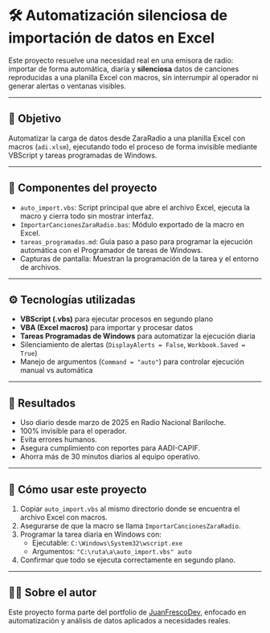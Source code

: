 # 🛠 Automatización silenciosa de importación de datos en Excel

Este proyecto resuelve una necesidad real en una emisora de radio: importar de forma automática, diaria y **silenciosa** datos de canciones reproducidas a una planilla Excel con macros, sin interrumpir al operador ni generar alertas o ventanas visibles.

---

## 🎯 Objetivo

Automatizar la carga de datos desde ZaraRadio a una planilla Excel con macros (`adi.xlsm`), ejecutando todo el proceso de forma invisible mediante VBScript y tareas programadas de Windows.

---

## 🧩 Componentes del proyecto

- `auto_import.vbs`: Script principal que abre el archivo Excel, ejecuta la macro y cierra todo sin mostrar interfaz.
- `ImportarCancionesZaraRadio.bas`: Módulo exportado de la macro en Excel.
- `tareas_programadas.md`: Guía paso a paso para programar la ejecución automática con el Programador de tareas de Windows.
- Capturas de pantalla: Muestran la programación de la tarea y el entorno de archivos.

---

## ⚙️ Tecnologías utilizadas

- **VBScript (.vbs)** para ejecutar procesos en segundo plano
- **VBA (Excel macros)** para importar y procesar datos
- **Tareas Programadas de Windows** para automatizar la ejecución diaria
- Silenciamiento de alertas (`DisplayAlerts = False`, `Workbook.Saved = True`)
- Manejo de argumentos (`Command = "auto"`) para controlar ejecución manual vs automática

---

## 📌 Resultados

- Uso diario desde marzo de 2025 en Radio Nacional Bariloche.
- 100% invisible para el operador.
- Evita errores humanos.
- Asegura cumplimiento con reportes para AADI-CAPIF.
- Ahorra más de 30 minutos diarios al equipo operativo.

---

## 📂 Cómo usar este proyecto

1. Copiar `auto_import.vbs` al mismo directorio donde se encuentra el archivo Excel con macros.
2. Asegurarse de que la macro se llama `ImportarCancionesZaraRadio`.
3. Programar la tarea diaria en Windows con:
   - Ejecutable: `C:\Windows\System32\wscript.exe`
   - Argumentos: `"C:\ruta\a\auto_import.vbs" auto`
4. Confirmar que todo se ejecuta correctamente en segundo plano.

---

## 👨‍💻 Sobre el autor

Este proyecto forma parte del portfolio de [JuanFrescoDev](https://github.com/juanfrescodev), enfocado en automatización y análisis de datos aplicados a necesidades reales.  
